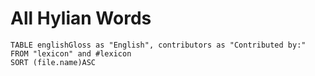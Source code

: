 # All Hylian Words

```dataview
TABLE englishGloss as "English", contributors as "Contributed by:"
FROM "lexicon" and #lexicon
SORT (file.name)ASC
```
